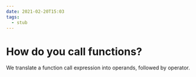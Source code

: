 ```yaml
---
date: 2021-02-20T15:03
tags: 
  - stub
---
```


# How do you call functions?

We translate a function call expression into operands, followed by operator.
